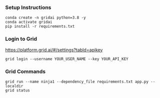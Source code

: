 
### Setup Instructions

```
conda create -n gridai python=3.8 -y
conda activate gridai
pip install -r requirements.txt
```

### Login to Grid
https://platform.grid.ai/#/settings?tabId=apikey

```
grid login --username YOUR_USER_NAME --key YOUR_API_KEY
```

### Grid Commands

```
grid run --name ninja1 --dependency_file requirements.txt app.py --localdir
grid status
```
